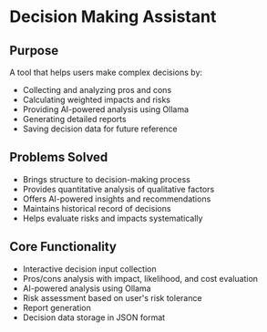 # Decision Making Assistant

## Purpose
A tool that helps users make complex decisions by:
- Collecting and analyzing pros and cons
- Calculating weighted impacts and risks
- Providing AI-powered analysis using Ollama
- Generating detailed reports
- Saving decision data for future reference

## Problems Solved
- Brings structure to decision-making process
- Provides quantitative analysis of qualitative factors
- Offers AI-powered insights and recommendations
- Maintains historical record of decisions
- Helps evaluate risks and impacts systematically

## Core Functionality
- Interactive decision input collection
- Pros/cons analysis with impact, likelihood, and cost evaluation
- AI-powered analysis using Ollama
- Risk assessment based on user's risk tolerance
- Report generation
- Decision data storage in JSON format
